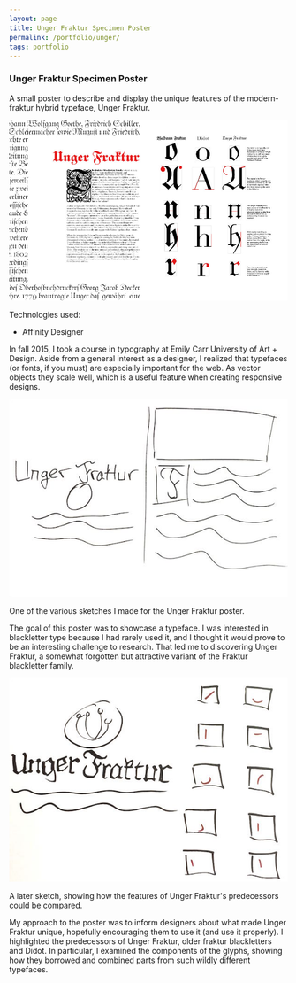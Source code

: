 ```yaml
---
layout: page
title: Unger Fraktur Specimen Poster
permalink: /portfolio/unger/
tags: portfolio
---
```


<div class="piece">
    <h3 id="unger">Unger Fraktur Specimen Poster</h3>
    <div id="ungerFeature" class="feature">
        <p>A small poster to describe and display the unique features of the modern-fraktur hybrid typeface, Unger Fraktur.</p>
        <img src="unger_fraktur_specimen.jpg" />
    </div>
    <div class="techs">
        <p>Technologies used:</p>
        <ul>
            <li>Affinity Designer</li>
        </ul>
    </div>
    <div class="block">
        <div class="left">
            <p>In fall 2015, I took a course in typography at Emily Carr University of Art + Design. Aside from a general interest as a designer, I realized that typefaces (or fonts, if you must) are especially important for the web. As vector objects they scale well, which is a useful feature when creating responsive designs.</p>
        </div>
        <div class="clear"></div>
    </div>
    <div class="block">
        <div class="left">
            <img src="unger_fraktur_specimen_d2.jpg" class="lesser" />
        </div>
        <div class="right">
            <p>One of the various sketches I made for the Unger Fraktur poster.</p> 
        </div>
        <div class="clear"></div>
    </div>
    <div class="block">
        <div class="left">
            <p>The goal of this poster was to showcase a typeface. I was interested in blackletter type because I had rarely used it, and I thought it would prove to be an interesting challenge to research. That led me to discovering Unger Fraktur, a somewhat forgotten but attractive variant of the Fraktur blackletter family.</p>
        </div>
        <div class="clear"></div>
    </div>
    <div class="block">
        <div class="left">
            <img src="unger_fraktur_specimen_d3.jpg" class="lesser" />
        </div>
        <div class="right">
            <p>A later sketch, showing how the features of Unger Fraktur's predecessors could be compared.</p> 
        </div>
        <div class="clear"></div>
    </div>
    <div class="block">
        <div class="left">
            <p>My approach to the poster was to inform designers about what made Unger Fraktur unique, hopefully encouraging them to use it (and use it properly). I highlighted the predecessors of Unger Fraktur, older fraktur blackletters and Didot. In particular, I examined the components of the glyphs, showing how they borrowed and combined parts from such wildly different typefaces.</p>
        </div>
        <div class="clear"></div>
    </div>
</div>